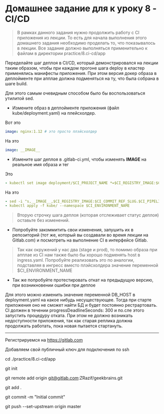 # Домашнее задание для к уроку 8 - CI/CD

> В рамках данного задания нужно продолжить работу с CI приложения из лекции.
> То есть для начала выполнения этого домашнего задания необходимо проделать то,
> что показывалось в лекции.
> Все задание должно выполняться применительно к файлам в директории practice/8.ci-cd/app

Переделайте шаг деплоя в CI/CD, который демонстрировался на лекции
таким образом, чтобы при каждом прогоне шага deploy в кластер применялись
манифесты приложения. При этом версия докер образа в деплойменте при апплае
должна подменяться на ту, что была собрана в шаге build.

Для этого самым очевидным способом было бы воспользоваться утилитой sed.

* Измените образ в деплойменте приложения (файл kube/deployment.yaml) на плейсхолдер.

Вот это

```yaml
image: nginx:1.12 # это просто плэйсхолдер
```

На это

```yaml
image: __IMAGE__
```

* Измените шаг деплоя в .gitlab-ci.yml,
чтобы изменять __IMAGE__ на реальное имя образа и тег

Это

```yaml
- kubectl set image deployment/$CI_PROJECT_NAME *=$CI_REGISTRY_IMAGE:$CI_COMMIT_REF_SLUG.$CI_PIPELINE_ID --namespace $CI_ENVIRONMENT_NAME
```

На это

```yaml
- sed -i "s,__IMAGE__,$CI_REGISTRY_IMAGE:$CI_COMMIT_REF_SLUG.$CI_PIPELINE_ID,g" kube/deployment.yaml
- kubectl apply -f kube/ --namespace $CI_ENVIRONMENT_NAME
```

> Вторую строчку шага деплоя (которая отслеживает статус деплоя) оставьте без изменений.

* Попробуйте закоммитить свои изменения, запушить их в репозиторий
(тот же, который вы создавали во время лекции на Gitlab.com)
и посмотреть на выполнение CI в интерфейсе Gitlab.

> Так как окружений у нас два (stage и prod), то помимо образа при апплае из CI
> нам также было бы хорошо подменять host в ingress.yaml.
> Попробуйте реализовать это по аналогии, подставляя в ингресс вместо
> плэйсхолдера значение переменной $CI_ENVIRONMENT_NAME

* Так же попробуйте протестировать откат на предыдущую версию,
при возникновении ошибки при деплое

Для этого можно изменить значение переменной DB_HOST в deployment.yaml на какое нибудь несуществующее.
Тогда при старте приложения оно не сможет найти БД и будет постоянно рестрартовать. CI должен в течении progressDeadlineSeconds: 300 и по.сле этого запустить процедуру отката.
При этом не должно возникать недоступности приложения, так как старая реплика должна продолжать работать, пока новая пытается стартануть.



---------------------------------------------------------------------------------

Регистрируемся на https://gitlab.com

Добавляем свой публичный ключ для подключения по ssh

cd ./practice/8.ci-cd/app

git init

git remote add origin git@gitlab.com:ZRazif/geekbrains.git

git add .

git commit -m "Initial commit"

git push --set-upstream origin master





